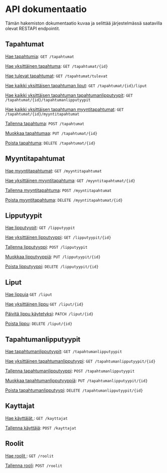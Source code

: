 # API dokumentaatio

Tämän hakemiston dokumentaatio kuvaa ja selittää järjestelmässä saatavilla olevat RESTAPI endpointit.

## Tapahtumat

[Hae tapahtumia](/Dokumentit/API%20dokumentaatio/Tapahtumat/get.md): `GET /tapahtumat`

[Hae yksittäinen tapahtuma](</Dokumentit/API%20dokumentaatio/Tapahtumat/get(id).md>): `GET /tapahtumat/{id}`

[Hae tulevat tapahtumat](/Dokumentit/API%20dokumentaatio/Tapahtumat/get-tulevat.md): `GET /tapahtumat/tulevat`

[Hae kaikki yksittäisen tapahtuman liput](/Dokumentit/API%20dokumentaatio/Tapahtumat/get(tapahtumat-liput).md): `GET /tapahtumat/{id}/liput`

[Hae kaikki yksittäisen tapahtuman tapahtumanlipputyypit](/Dokumentit/API%20dokumentaatio/Tapahtumat/get(tapahtumat-tapahtumanlipputyypit).md): `GET /tapahtumat/{id}/tapahtumanlipputyypit`

[Hae kaikki yksittäisen tapahtuman myyntitapahtumat](/Dokumentit/API%20dokumentaatio/Tapahtumat/get(tapahtumat-myyntitapahtumat).md): `GET /tapahtumat/{id}/myyntitapahtumat`

[Tallenna tapahtuma](/Dokumentit/API%20dokumentaatio/Tapahtumat/post.md): `POST /tapahtumat`

[Muokkaa tapahtumaa](/Dokumentit/API%20dokumentaatio/Tapahtumat/put.md): `PUT /tapahtumat/{id}`

[Poista tapahtuma](/Dokumentit/API%20dokumentaatio/Tapahtumat/delete.md): `DELETE /tapahtumat/{id}`

## Myyntitapahtumat

[Hae myyntitapahtumat](/Dokumentit/API%20dokumentaatio/Myyntitapahtumat/get.md): `GET /myyntitapahtumat`

[Hae yksittäinen myyntitapahtuma](</Dokumentit/API%20dokumentaatio/Myyntitapahtumat/get(id).md>): `GET /myyntitapahtumat/{id}`

[Tallenna myyntitapahtuma](/Dokumentit/API%20dokumentaatio/Myyntitapahtumat/post.md): `POST /myyntitapahtumat`

[Poista myyntitapahtuma](/Dokumentit/API%20dokumentaatio/Myyntitapahtumat/delete.md): `DELETE /myyntitapahtumat/{id}`

## Lipputyypit

[Hae lipputyypit](/Dokumentit/API%20dokumentaatio/Lipputyypit/get.md): `GET /lipputyypit`

[Hae yksittäinen lipputyyppi](</Dokumentit/API%20dokumentaatio/Lipputyypit/get(id).md>): `GET /lipputyypit/{id}`

[Tallenna lipputyyppi](/Dokumentit/API%20dokumentaatio/Lipputyypit/post.md): `POST /lipputyypit`

[Muokkaa lipputyyppiä](/Dokumentit/API%20dokumentaatio/Lipputyypit/put.md): `PUT /lipputyypit/{id}`

[Poista lipputyyppi](/Dokumentit/API%20dokumentaatio/Lipputyypit/delete.md): `DELETE /lipputyypit/{id}`

## Liput

[Hae lippuja](/Dokumentit/API%20dokumentaatio/Liput/get.md) `GET /liput`

[Hae yksittäinen lippu](</Dokumentit/API%20dokumentaatio/Liput/get(id).md>) `GET /liput/{id}`

[Päivitä lippu käytetyksi](</Dokumentit/API%20dokumentaatio/Liput/patch.md>): `PATCH /liput/{id}`

[Poista lippu](</Dokumentit/API%20dokumentaatio/Liput/delete.md>): `DELETE /liput/{id}`

## Tapahtumanlipputyypit

[Hae tapahtumanlipputyypit](/Dokumentit/API%20dokumentaatio/Tapahtumanlipputyyppi/get.md): `GET /tapahtumanlipputyypit`

[Hae yksittäinen tapahtumanlipputyypi](</Dokumentit/API%20dokumentaatio/Tapahtumanlipputyyppi/get(id).md>): `GET /tapahtumanlipputyypit/{id}`

[Tallenna tapahtumanlipputyyppi](/Dokumentit/API%20dokumentaatio/Tapahtumanlipputyyppi/post.md): `POST /tapahtumanlipputyypit`

[Muokkaa tapahtumanlipputyyppiä](/Dokumentit/API%20dokumentaatio/Tapahtumanlipputyyppi/put.md): `PUT /tapahtumanlipputyypit/{id}`

[Poista tapahtumanlipputyypi](</Dokumentit/API%20dokumentaatio/Tapahtumanlipputyyppi/delete.md>): `DELETE /tapahtumanlipputyypit/{id}`

## Kayttajat

[Hae käyttäjät ](/Dokumentit/API%20dokumentaatio/Kayttajat/get.md): `GET /kayttajat`

[Tallenna käyttäjä](/Dokumentit/API%20dokumentaatio/Kayttajat/post.md): `POST /kayttajat`


## Roolit

[Hae roolit ](/Dokumentit/API%20dokumentaatio/Roolit/get.md): `GET /roolit`

[Tallenna rooli](/Dokumentit/API%20dokumentaatio/Roolit/post.md): `POST /roolit`